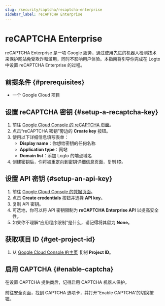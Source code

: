 ```yaml
---
slug: /security/captcha/recaptcha-enterprise
sidebar_label: reCAPTCHA Enterprise
---
```


# reCAPTCHA Enterprise

reCAPTCHA Enterprise 是一项 Google 服务，通过使用先进的机器人检测技术来保护网站免受欺诈和滥用，同时不影响用户体验。本指南将引导你完成在 Logto 中设置 reCAPTCHA Enterprise 的过程。

## 前提条件 {#prerequisites}

- 一个 Google Cloud 项目

## 设置 reCAPTCHA 密钥 {#setup-a-recaptcha-key}

1. 前往 [Google Cloud Console 的 reCAPTCHA 页面](https://console.cloud.google.com/security/recaptcha)。
2. 点击“reCAPTCHA 密钥”旁边的 **Create key** 按钮。
3. 使用以下详细信息填写表单：
   - **Display name**：你想给密钥的任何名称
   - **Application type**：网站
   - **Domain list**：添加 Logto 的端点域名
4. 创建密钥后，你将被重定向到密钥详细信息页面，复制 **ID**。

## 设置 API 密钥 {#setup-an-api-key}

1. 前往 [Google Cloud Console 的凭据页面](https://console.cloud.google.com/apis/credentials)。
2. 点击 **Create credentials** 按钮并选择 **API key**。
3. 复制 API 密钥。
4. 可选地，你可以将 API 密钥限制为 **reCAPTCHA Enterprise API** 以提高安全性。
5. 如果你不理解“应用程序限制”是什么，请记得将其留为 **None**。

## 获取项目 ID {#get-project-id}

1. 从 [Google Cloud Console 的主页](https://console.cloud.google.com/welcome) 复制 **Project ID**。

## 启用 CAPTCHA {#enable-captcha}

在设置 CAPTCHA 提供商后，记得启用 CAPTCHA 机器人保护。

前往安全页面，找到 CAPTCHA 选项卡，并打开“Enable CAPTCHA”的切换按钮。
